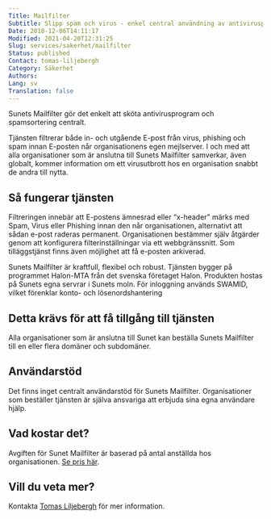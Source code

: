 ```yaml
---
Title: Mailfilter
Subtitle: Slipp spam och virus - enkel central användning av antivirusprogram och spamsortering 
Date: 2018-12-06T14:11:17
Modified: 2021-04-20T12:31:25
Slug: services/sakerhet/mailfilter
Status: published
Contact: tomas-liljebergh
Category: Säkerhet
Authors: 
Lang: sv
Translation: false
---
```


Sunets Mailfilter gör det enkelt att sköta antivirusprogram och spamsortering centralt.

Tjänsten filtrerar både in- och utgående E-post från virus, phishing och spam innan E-posten når organisationens egen mejlserver. I och med att alla organisationer som är anslutna till Sunets Mailfilter samverkar, även globalt, kommer information om ett virusutbrott hos en organisation snabbt de andra till nytta.

Så fungerar tjänsten
--------------------

Filtreringen innebär att E-postens ämnesrad eller “x-header” märks med Spam, Virus eller Phishing innan den når organisationen, alternativt att sådan e-post raderas permanent. Organisationen bestämmer själv åtgärder genom att konfigurera filterinställningar via ett webbgränssnitt. Som tilläggstjänst finns även möjlighet att få e-posten arkiverad.

Sunets Mailfilter är kraftfull, flexibel och robust. Tjänsten bygger på programmet Halon-MTA från det svenska företaget Halon. Produkten hostas på Sunets egna servrar i Sunets moln. För inloggning används SWAMID, vilket förenklar konto- och lösenordshantering

Detta krävs för att få tillgång till tjänsten
---------------------------------------------

Alla organisationer som är anslutna till Sunet kan beställa Sunets Mailfilter till en eller flera domäner och subdomäner.

Användarstöd
------------

Det finns inget centralt användarstöd för Sunets Mailfilter. Organisationer som beställer tjänsten är själva ansvariga att erbjuda sina egna användare hjälp.

Vad kostar det?
---------------

Avgiften för Sunet Mailfilter är baserad på antal anställda hos organisationen. [Se pris här](https://wiki.sunet.se/display/Mailfilter/Pris).

Vill du veta mer?
-----------------

Kontakta [Tomas Liljebergh](mailto:tomas.liljebergh@sunet.se) för mer information.

